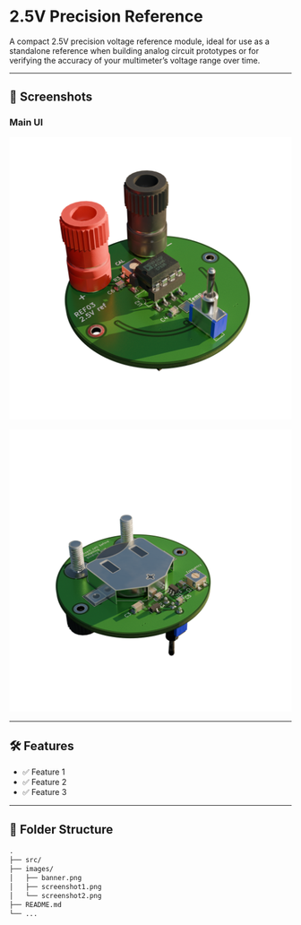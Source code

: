 
#  2.5V Precision Reference

A compact 2.5V precision voltage reference module, ideal for use as a standalone reference when building analog circuit prototypes or for verifying the accuracy of your multimeter’s voltage range over time.




---

## 📸 Screenshots

### Main UI

![Screenshot 1](Photos/REF03_Render.png)

![Screenshot 2](Photos/REF03_Render2.png)

---

## 🛠️ Features

- ✅ Feature 1
- ✅ Feature 2
- ✅ Feature 3

---

## 📂 Folder Structure

```plaintext
.
├── src/
├── images/
│   ├── banner.png
│   ├── screenshot1.png
│   └── screenshot2.png
├── README.md
└── ...
